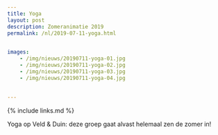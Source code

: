```yaml
---
title: Yoga
layout: post
description: Zomeranimatie 2019
permalink: /nl/2019-07-11-yoga.html

    
images: 
    - /img/nieuws/20190711-yoga-01.jpg
    - /img/nieuws/20190711-yoga-02.jpg
    - /img/nieuws/20190711-yoga-03.jpg
    - /img/nieuws/20190711-yoga-04.jpg
    
    
---
```


{% include links.md %}


Yoga op Veld & Duin: deze groep gaat alvast helemaal zen de zomer in!